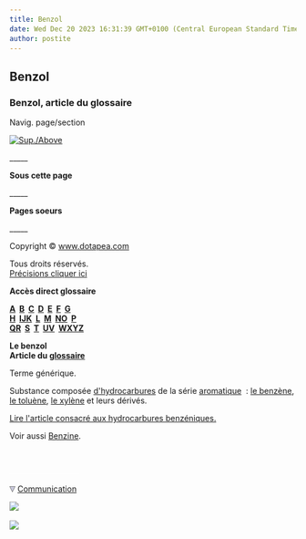 ```yaml
---
title: Benzol
date: Wed Dec 20 2023 16:31:39 GMT+0100 (Central European Standard Time)
author: postite
---
```


## Benzol
### Benzol, article du glossaire
 Navig. page/section

[![Sup./Above](_derived/up_cmp_themenoir010_up.gif)](b.html)

\_\_\_\_\_

**Sous cette page**

\_\_\_\_\_

**Pages soeurs**

\_\_\_\_\_

Copyright © www.dotapea.com

Tous droits réservés.  
[Précisions cliquer ici](droitscopie.html)

**Accès direct glossaire**

**[A](a.html)  [B](b.html)  [C](c.html)  [D](d.html)  [E](e.html)  [F](f.html)  [G](g.html)  
[H](h.html)  [IJK](ijk.html)  [L](l.html)  [M](m.html)  [NO](no.html)  [P](p.html)  
[QR](qr.html)  [S](s.html)  [T](t.html)  [UV](uv.html)  [WXYZ](wxyz.html)**

**Le benzol  
Article du [glossaire](glossaire.html)**

Terme générique.

Substance composée [d'hydrocarbures](carbure.html#hydrocarbures) de la série [aromatique](aromatique.html)  : [le benzène](benzeneetbenjoin.html), [le toluène](toluene.html), [le xylène](xylene.html) et leurs dérivés.

[Lire l'article consacré aux hydrocarbures benzéniques.](benzene.html)

Voir aussi [Benzine](benzine.html).



 

 ![](images/transparent122x1.gif)

![](images/flechebas.gif) [Communication](http://www.artrealite.com/annonceurs.htm) 

[![](https://cbonvin.fr/sites/regie.artrealite.com/visuels/campagne1.png)](index-2.html#20131014)

![](https://cbonvin.fr/sites/regie.artrealite.com/visuels/campagne2.png)